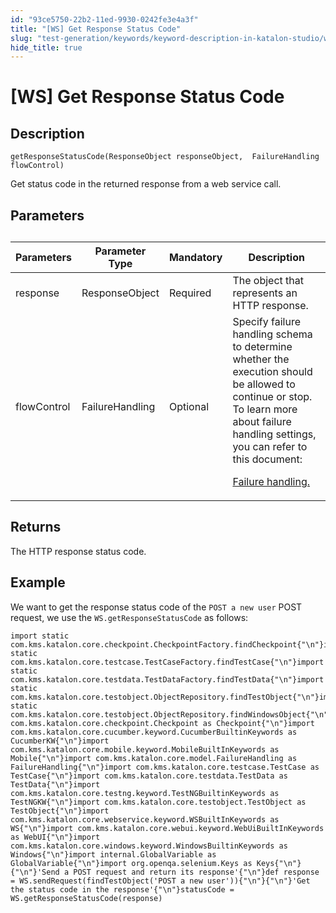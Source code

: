 ```yaml
---
id: "93ce5750-22b2-11ed-9930-0242fe3e4a3f"
title: "[WS] Get Response Status Code"
slug: "test-generation/keywords/keyword-description-in-katalon-studio/web-service-keywords/ws-get-response-status-code"
hide_title: true
---
```


# <a id="concept-5780" class="anchor_top_offset"/><a id="ariaid-title1" class="anchor_top_offset"/>[WS] Get Response Status Code


## Description

<p xmlns="http://www.w3.org/1999/xhtml" className="p"><code className="ph codeph">getResponseStatusCode(ResponseObject responseObject,  FailureHandling flowControl)</code></p> 
<p xmlns="http://www.w3.org/1999/xhtml" className="p">Get status code in the returned  response  from a web service call.</p> 

## Parameters

<div xmlns="http://www.w3.org/1999/xhtml" className="p"><table className="table"><caption /><colgroup><col style={{width: '25%'}} /><col style={{width: '25%'}} /><col style={{width: '25%'}} /><col style={{width: '25%'}} /></colgroup><thead className="thead"><tr className><th className="entry anchor_top_offset" id="concept-5780__entry__1">Parameters</th><th className="entry anchor_top_offset" id="concept-5780__entry__2">Parameter Type</th><th className="entry anchor_top_offset" id="concept-5780__entry__3">Mandatory</th><th className="entry anchor_top_offset" id="concept-5780__entry__4">Description</th></tr></thead><tbody className="tbody"><tr className><td className="entry" headers="concept-5780__entry__1 concept-5780__entry__2 concept-5780__entry__3 concept-5780__entry__4 ">response</td><td className="entry" headers="concept-5780__entry__1 concept-5780__entry__2 concept-5780__entry__3 concept-5780__entry__4 ">ResponseObject</td><td className="entry" headers="concept-5780__entry__1 concept-5780__entry__2 concept-5780__entry__3 concept-5780__entry__4 ">	Required</td><td className="entry" headers="concept-5780__entry__1 concept-5780__entry__2 concept-5780__entry__3 concept-5780__entry__4 ">The object that represents an HTTP response.</td></tr><tr className><td className="entry" headers="concept-5780__entry__1 concept-5780__entry__2 concept-5780__entry__3 concept-5780__entry__4 ">flowControl</td><td className="entry" headers="concept-5780__entry__1 concept-5780__entry__2 concept-5780__entry__3 concept-5780__entry__4 ">FailureHandling</td><td className="entry" headers="concept-5780__entry__1 concept-5780__entry__2 concept-5780__entry__3 concept-5780__entry__4 ">Optional</td><td className="entry" headers="concept-5780__entry__1 concept-5780__entry__2 concept-5780__entry__3 concept-5780__entry__4 ">Specify failure handling schema to determine whether the execution should be allowed to continue or stop. To learn more about failure handling settings, you can refer to this document: <p className="p"><a className="xref" href="/docs/test-maintenance/configure-failure-handling-settings-in-katalon-studio">Failure handling.</a></p></td></tr></tbody></table></div>

## Returns

<p xmlns="http://www.w3.org/1999/xhtml" className="p">The HTTP response status code.</p> 

## Example

<p xmlns="http://www.w3.org/1999/xhtml" className="p">We want to get the response status code of the <code className="ph codeph">POST a new user</code> POST request, we use the <code className="ph codeph">WS.getResponseStatusCode</code> as follows:</p> 
<div xmlns="http://www.w3.org/1999/xhtml" className="p"><pre className="pre codeblock"><code>import static com.kms.katalon.core.checkpoint.CheckpointFactory.findCheckpoint{"\n"}import static com.kms.katalon.core.testcase.TestCaseFactory.findTestCase{"\n"}import static com.kms.katalon.core.testdata.TestDataFactory.findTestData{"\n"}import static com.kms.katalon.core.testobject.ObjectRepository.findTestObject{"\n"}import static com.kms.katalon.core.testobject.ObjectRepository.findWindowsObject{"\n"}import com.kms.katalon.core.checkpoint.Checkpoint as Checkpoint{"\n"}import com.kms.katalon.core.cucumber.keyword.CucumberBuiltinKeywords as CucumberKW{"\n"}import com.kms.katalon.core.mobile.keyword.MobileBuiltInKeywords as Mobile{"\n"}import com.kms.katalon.core.model.FailureHandling as FailureHandling{"\n"}import com.kms.katalon.core.testcase.TestCase as TestCase{"\n"}import com.kms.katalon.core.testdata.TestData as TestData{"\n"}import com.kms.katalon.core.testng.keyword.TestNGBuiltinKeywords as TestNGKW{"\n"}import com.kms.katalon.core.testobject.TestObject as TestObject{"\n"}import com.kms.katalon.core.webservice.keyword.WSBuiltInKeywords as WS{"\n"}import com.kms.katalon.core.webui.keyword.WebUiBuiltInKeywords as WebUI{"\n"}import com.kms.katalon.core.windows.keyword.WindowsBuiltinKeywords as Windows{"\n"}import internal.GlobalVariable as GlobalVariable{"\n"}import org.openqa.selenium.Keys as Keys{"\n"}{"\n"}'Send a POST request and return its response'{"\n"}def response = WS.sendRequest(findTestObject('POST a new user')){"\n"}{"\n"}'Get the status code in the response'{"\n"}statusCode = WS.getResponseStatusCode(response)</code></pre></div>

